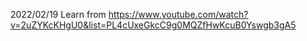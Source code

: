 
2022/02/19  Learn from https://www.youtube.com/watch?v=2uZYKcKHgU0&list=PL4cUxeGkcC9g0MQZfHwKcuB0Yswgb3gA5
